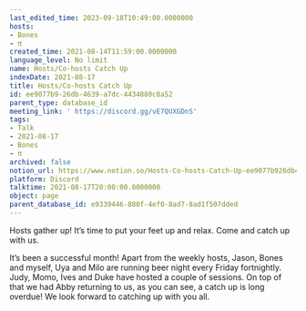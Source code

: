 ```yaml
---
last_edited_time: 2023-09-18T10:49:00.0000000
hosts:
- Bones
- π
created_time: 2021-08-14T11:59:00.0000000
language_level: No limit
name: Hosts/Co-hosts Catch Up
indexDate: 2021-08-17
title: Hosts/Co-hosts Catch Up
id: ee9077b9-26db-4639-a7dc-4434880c8a52
parent_type: database_id
meeting_link: ' https://discord.gg/vE7QUXGDnS'
tags:
- Talk
- 2021-08-17
- Bones
- π
archived: false
notion_url: https://www.notion.so/Hosts-Co-hosts-Catch-Up-ee9077b926db4639a7dc4434880c8a52
platform: Discord
talktime: 2021-08-17T20:00:00.0000000
object: page
parent_database_id: e9339446-880f-4ef0-8ad7-8ad1f507dded
---
```









Hosts gather up! It’s time to put your feet up and relax. Come and catch up with us.

It’s been a successful month! Apart from the weekly hosts, Jason, Bones and myself, Uya and Milo are running beer night every Friday fortnightly. Judy, Momo, Ives and Duke have hosted a couple of sessions. On top of that we had Abby returning to us, as you can see, a catch up is long overdue! We look forward to catching up with you all.

















